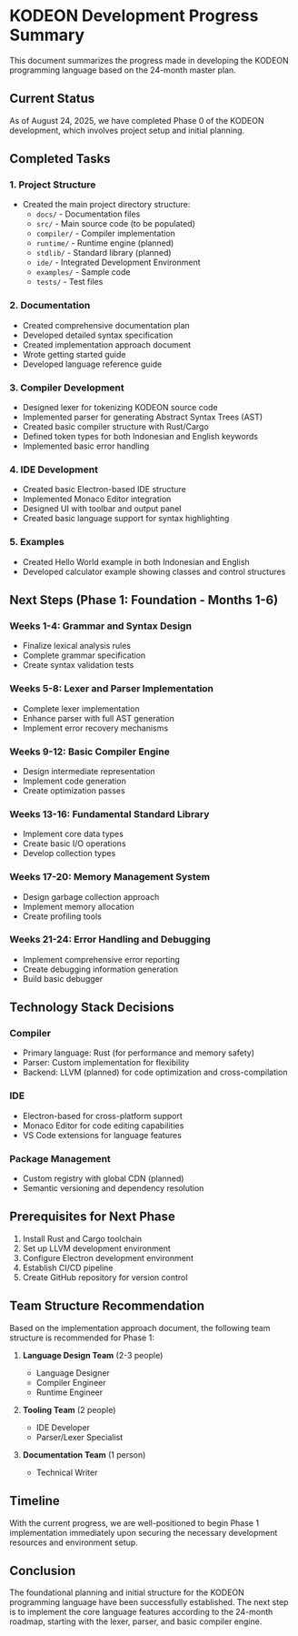 # KODEON Development Progress Summary

This document summarizes the progress made in developing the KODEON programming language based on the 24-month master plan.

## Current Status

As of August 24, 2025, we have completed Phase 0 of the KODEON development, which involves project setup and initial planning.

## Completed Tasks

### 1. Project Structure

- Created the main project directory structure:
  - `docs/` - Documentation files
  - `src/` - Main source code (to be populated)
  - `compiler/` - Compiler implementation
  - `runtime/` - Runtime engine (planned)
  - `stdlib/` - Standard library (planned)
  - `ide/` - Integrated Development Environment
  - `examples/` - Sample code
  - `tests/` - Test files

### 2. Documentation

- Created comprehensive documentation plan
- Developed detailed syntax specification
- Created implementation approach document
- Wrote getting started guide
- Developed language reference guide

### 3. Compiler Development

- Designed lexer for tokenizing KODEON source code
- Implemented parser for generating Abstract Syntax Trees (AST)
- Created basic compiler structure with Rust/Cargo
- Defined token types for both Indonesian and English keywords
- Implemented basic error handling

### 4. IDE Development

- Created basic Electron-based IDE structure
- Implemented Monaco Editor integration
- Designed UI with toolbar and output panel
- Created basic language support for syntax highlighting

### 5. Examples

- Created Hello World example in both Indonesian and English
- Developed calculator example showing classes and control structures

## Next Steps (Phase 1: Foundation - Months 1-6)

### Weeks 1-4: Grammar and Syntax Design

- Finalize lexical analysis rules
- Complete grammar specification
- Create syntax validation tests

### Weeks 5-8: Lexer and Parser Implementation

- Complete lexer implementation
- Enhance parser with full AST generation
- Implement error recovery mechanisms

### Weeks 9-12: Basic Compiler Engine

- Design intermediate representation
- Implement code generation
- Create optimization passes

### Weeks 13-16: Fundamental Standard Library

- Implement core data types
- Create basic I/O operations
- Develop collection types

### Weeks 17-20: Memory Management System

- Design garbage collection approach
- Implement memory allocation
- Create profiling tools

### Weeks 21-24: Error Handling and Debugging

- Implement comprehensive error reporting
- Create debugging information generation
- Build basic debugger

## Technology Stack Decisions

### Compiler

- Primary language: Rust (for performance and memory safety)
- Parser: Custom implementation for flexibility
- Backend: LLVM (planned) for code optimization and cross-compilation

### IDE

- Electron-based for cross-platform support
- Monaco Editor for code editing capabilities
- VS Code extensions for language features

### Package Management

- Custom registry with global CDN (planned)
- Semantic versioning and dependency resolution

## Prerequisites for Next Phase

1. Install Rust and Cargo toolchain
2. Set up LLVM development environment
3. Configure Electron development environment
4. Establish CI/CD pipeline
5. Create GitHub repository for version control

## Team Structure Recommendation

Based on the implementation approach document, the following team structure is recommended for Phase 1:

1. **Language Design Team** (2-3 people)

   - Language Designer
   - Compiler Engineer
   - Runtime Engineer

2. **Tooling Team** (2 people)

   - IDE Developer
   - Parser/Lexer Specialist

3. **Documentation Team** (1 person)
   - Technical Writer

## Timeline

With the current progress, we are well-positioned to begin Phase 1 implementation immediately upon securing the necessary development resources and environment setup.

## Conclusion

The foundational planning and initial structure for the KODEON programming language have been successfully established. The next step is to implement the core language features according to the 24-month roadmap, starting with the lexer, parser, and basic compiler engine.

